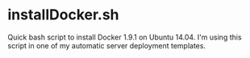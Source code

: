 # installDocker.sh
Quick bash script to install Docker 1.9.1 on Ubuntu 14.04.
I'm using this script in one of my automatic server deployment templates.
